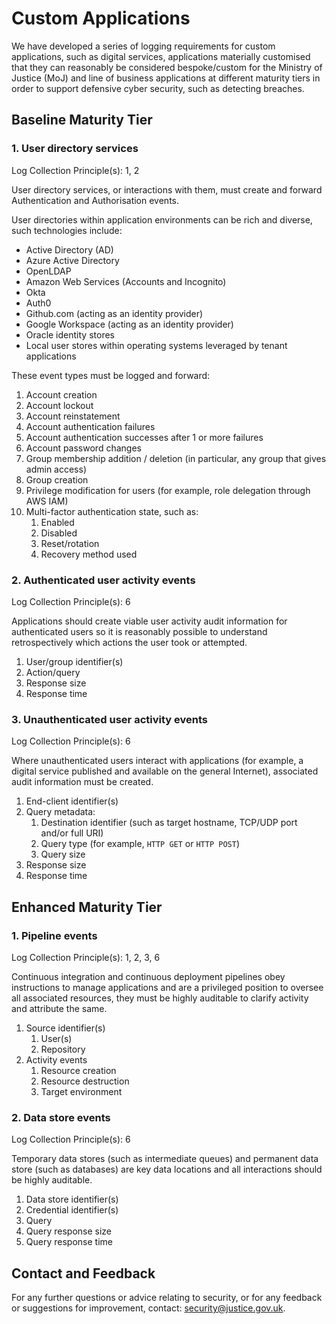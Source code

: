 # Custom Applications

We have developed a series of logging requirements for custom applications, such as digital services, applications materially customised that they can reasonably be considered bespoke/custom for the Ministry of Justice \(MoJ\) and line of business applications at different maturity tiers in order to support defensive cyber security, such as detecting breaches.

## Baseline Maturity Tier

### 1. User directory services

Log Collection Principle\(s\): 1, 2

User directory services, or interactions with them, must create and forward Authentication and Authorisation events.

User directories within application environments can be rich and diverse, such technologies include:

-   Active Directory \(AD\)
-   Azure Active Directory
-   OpenLDAP
-   Amazon Web Services \(Accounts and Incognito\)
-   Okta
-   Auth0
-   Github.com \(acting as an identity provider\)
-   Google Workspace \(acting as an identity provider\)
-   Oracle identity stores
-   Local user stores within operating systems leveraged by tenant applications

These event types must be logged and forward:

1.  Account creation
2.  Account lockout
3.  Account reinstatement
4.  Account authentication failures
5.  Account authentication successes after 1 or more failures
6.  Account password changes
7.  Group membership addition / deletion \(in particular, any group that gives admin access\)
8.  Group creation
9.  Privilege modification for users \(for example, role delegation through AWS IAM\)
10. Multi-factor authentication state, such as:
    1.  Enabled
    2.  Disabled
    3.  Reset/rotation
    4.  Recovery method used

### 2. Authenticated user activity events

Log Collection Principle\(s\): 6

Applications should create viable user activity audit information for authenticated users so it is reasonably possible to understand retrospectively which actions the user took or attempted.

1.  User/group identifier\(s\)
2.  Action/query
3.  Response size
4.  Response time

### 3. Unauthenticated user activity events

Log Collection Principle\(s\): 6

Where unauthenticated users interact with applications \(for example, a digital service published and available on the general Internet\), associated audit information must be created.

1.  End-client identifier\(s\)
2.  Query metadata:
    1.  Destination identifier \(such as target hostname, TCP/UDP port and/or full URI\)
    2.  Query type \(for example, `HTTP GET` or `HTTP POST`\)
    3.  Query size
3.  Response size
4.  Response time

## Enhanced Maturity Tier

### 1. Pipeline events

Log Collection Principle\(s\): 1, 2, 3, 6

Continuous integration and continuous deployment pipelines obey instructions to manage applications and are a privileged position to oversee all associated resources, they must be highly auditable to clarify activity and attribute the same.

1.  Source identifier\(s\)
    1.  User\(s\)
    2.  Repository
2.  Activity events
    1.  Resource creation
    2.  Resource destruction
    3.  Target environment

### 2. Data store events

Log Collection Principle\(s\): 6

Temporary data stores \(such as intermediate queues\) and permanent data store \(such as databases\) are key data locations and all interactions should be highly auditable.

1.  Data store identifier\(s\)
2.  Credential identifier\(s\)
3.  Query
4.  Query response size
5.  Query response time

## Contact and Feedback

For any further questions or advice relating to security, or for any feedback or suggestions for improvement, contact: [security@justice.gov.uk](mailto:security@justice.gov.uk).

